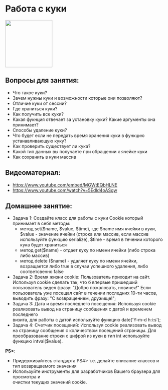 Работа с куки
=====================
<p align="left"><img src="https://www.freeiconspng.com/uploads/download-biscuit-cookie-monster-clipart-24.png" width="150"></p>

## Вопросы для занятия:
  - Что такое куки?
  - Зачем нужны куки и возможности которые они позволяют?
  - Отличие куки от сессии?
  - Где храниться куки?
  - Как получить все куки?
  - Какая фукнция отвечает за установку куки? Какие аргументы она принимает?
  - Способы удаление куки?
  - Что будет если не передать время хранения куки в функцию устанавливающую куку?
  - Как проверить существует ли кука?
  - Какой тип данных вы получаете при обращении к ячейке куки
  - Как сохранить в куки массив

## Видеоматериал:
  - https://www.youtube.com/embed/MGWtEQbHLNE
  - https://www.youtube.com/watch?v=5Edld4oASgw

## Домашнее занятие:
- Задача 1: Создайте класс для работы с куки Cookie который принимает в себя методы:
  - метод set($name, $value, $time), где $name имя ячейки в куки, $value - значение ячейки (строка или массив, если массив используйте функцию serialize), $time - время в течении которого кука будет храниться
  - метод get($name) - отдает куку по имени ячейки (либо строка либо массив)
  - метод delete ($name) - удаляет куку по имени ячейки, возращается либо true в случаи успешного удаления, либо соответсвенно false
- Задача 2:  Время жизни cookie: Пользователь приходит на сайт. Используя cookie сделать так, что б впервые пришедший  
пользователь видел фразу:  "Добро пожаловать, новичек!" Если пользователь уже посещал сайт в течении последних 10-ти часов, выводить фразу: "С возвращением, дружище!";
- Задача 3: Дата и время последнего посещения: Используя cookie реализовать вывод на страницу сообщения с датой и временем последнего  
визита, для работы с датой используйте функцию date('Y-m-d h:i:s');
- Задача 4: Счетчик посещений: Используя cookie реализовать вывод на страницу сообщения с количеством посещений страницы. Для преобразование строки с цифрой из куки в тип int используйте функцию intval($value). 

**PS>**:
- Придерживайтесь стандарта PS4> т.е. делайте описание классов и тип возвращаемого значения 
- Используйте инструменты для разработчиков Вашего браузера для просмотра и  
очистки текущих значений cookie. 
